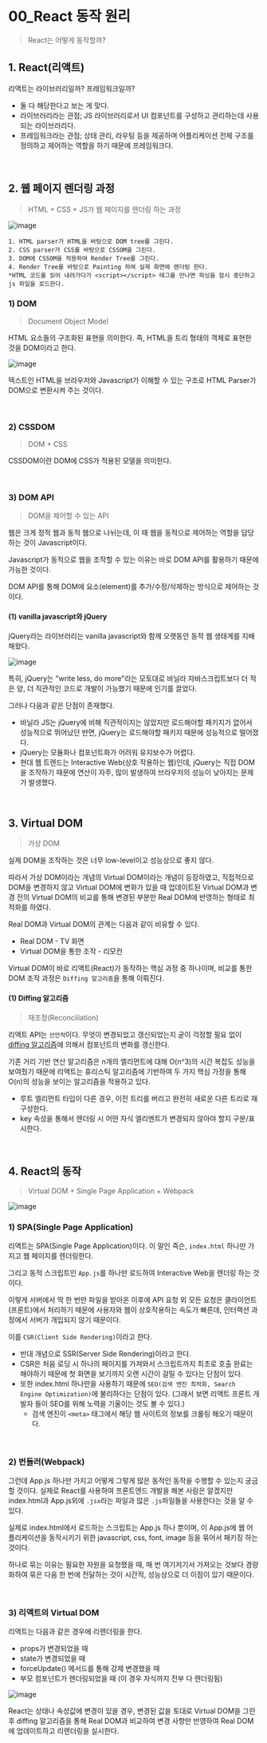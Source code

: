 # 00_React 동작 원리

> React는 어떻게 동작할까?

## 1. React(리액트)

리액트는 라이브러리일까? 프레임워크일까?

- 둘 다 해당한다고 보는 게 맞다.
- 라이브러리라는 관점; JS 라이브러리로서 UI 컴포넌트를 구성하고 관리하는데 사용되는 라이브러리다.
- 프레임워크라는 관점; 상태 관리, 라우팅 등을 제공하며 어플리케이션 전체 구조를 정의하고 제어하는 역할을 하기 때문에 프레임워크다.

<br>

## 2. 웹 페이지 렌더링 과정

> HTML + CSS + JS가 웹 페이지를 렌더링 하는 과정

![image](https://github.com/siwon-park/cs-study-for-interview/assets/93081720/185ec1b5-60e9-494e-b8f1-1f1944ae34fd)

```
1. HTML parser가 HTML을 바탕으로 DOM tree를 그린다.
2. CSS parser가 CSS를 바탕으로 CSSOM을 그린다.
3. DOM에 CSSOM을 적용하여 Render Tree를 그린다.
4. Render Tree를 바탕으로 Painting 하여 실제 화면에 렌더링 한다.
*HTML 코드를 읽어 내려가다가 <script></script> 태그를 만나면 파싱을 잠시 중단하고 js 파일을 로드한다.
```

### 1) DOM

> Document Object Model

HTML 요소들의 구조화된 표현을 의미한다. 즉, HTML을 트리 형태의 객체로 표현한 것을 DOM이라고 한다.

![image](https://github.com/siwon-park/cs-study-for-interview/assets/93081720/50f8f313-d6fd-49ff-b5be-9b4d83d60433)

텍스트인 HTML을 브라우저와 Javascript가 이해할 수 있는 구조로 HTML Parser가 DOM으로 변환시켜 주는 것이다.

<br>

### 2) CSSDOM

> DOM + CSS

CSSDOM이란 DOM에 CSS가 적용된 모델을 의미한다.

<br>

### 3) DOM API

> DOM을 제어할 수 있는 API

웹은 크게 정적 웹과 동적 웹으로 나뉘는데, 이 때 웹을 동적으로 제어하는 역할을 담당하는 것이 Javascript이다.

Javascript가 동적으로 웹을 조작할 수 있는 이유는 바로 DOM API를 활용하기 때문에 가능한 것이다.

DOM API를 통해 DOM에 요소(element)를 추가/수정/삭제하는 방식으로 제어하는 것이다.

#### (1) vanilla javascript와 jQuery

jQuery라는 라이브러리는 vanilla javascript와 함께 오랫동안 동적 웹 생태계를 지배해왔다.

![image](https://github.com/siwon-park/cs-study-for-interview/assets/93081720/9b13ca0c-364b-4255-abbb-5b328deaee7b)

특히, jQuery는 "write less, do more"라는 모토대로 바닐라 자바스크립트보다 더 적은 양, 더 직관적인 코드로 개발이 가능했기 때문에 인기를 끌었다.

그러나 다음과 같은 단점이 존재했다.

- 바닐라 JS는 jQuery에 비해 직관적이지는 않았지만 로드해야할 패키지가 없어서 성능적으로 뛰어났던 반면, jQuery는 로드해야할 패키지 때문에 성능적으로 떨어졌다. 
- jQuery는 모듈화나 컴포넌트화가 어려워 유지보수가 어렵다.
- 현대 웹 트렌드는 Interactive Web(상호 작용하는 웹)인데, jQuery는 직접 DOM을 조작하기 때문에 연산이 자주, 많이 발생하여 브라우저의 성능이 낮아지는 문제가 발생했다.

<br>

## 3. Virtual DOM

> 가상 DOM

실제 DOM을 조작하는 것은 너무 low-level이고 성능상으로 좋지 않다.

따라서 가상 DOM이라는 개념의 Virtual DOM이라는 개념이 등장하였고, 직접적으로 DOM을 변경하지 않고 Virtual DOM에 변화가 있을 때 업데이트된 Virtual DOM과 변경 전의 Virtual DOM의 비교를 통해 변경된 부분만 Real DOM에 반영하는 형태로 최적화를 하였다.

Real DOM과 Virtual DOM의 관계는 다음과 같이 비유할 수 있다.

- Real DOM - TV 화면
- Virtual DOM을 통한 조작 - 리모컨



Virtual DOM이 바로 리액트(React)가 동작하는 핵심 과정 중 하나이며, 비교를 통한 DOM 조작 과정은 `Diffing 알고리즘`을 통해 이뤄진다.

#### (1) Diffing 알고리즘

> 재조정(Reconciliation)

리액트 API는 `선언적`이다. 무엇이 변경되었고 갱신되었는지 굳이 걱정할 필요 없이 [diffing 알고리즘](https://ko.legacy.reactjs.org/docs/reconciliation.html)에 의해서 컴포넌트의 변화를 갱신한다.

기존 거리 기반 연산 알고리즘은 n개의 엘리먼트에 대해 O(n^3)의 시간 복잡도 성능을 보여줬기 때문에 리액트는 휴리스틱 알고리즘에 기반하여 두 가지 핵심 가정을 통해 O(n)의 성능을 보이는 알고리즘을 적용하고 있다.

- 루트 엘리먼트 타입이 다른 경우, 이전 트리를 버리고 완전히 새로운 다른 트리로 재구성한다.
- key 속성을 통해서 렌더링 시 어떤 자식 엘리멘트가 변경되지 않아야 할지 구분/표시한다.

<br>

## 4. React의 동작

> Virtual DOM + Single Page Application + Webpack

![image](https://github.com/siwon-park/cs-study-for-interview/assets/93081720/fb3f3794-f14f-436c-ae46-58e98586978b)

### 1) SPA(Single Page Application)

리액트는 SPA(Single Page Application)이다. 이 말인 즉슨, `index.html` 하나만 가지고 웹 페이지를 렌더링한다.

그리고 동적 스크립트인 `App.js`를 하나만 로드하여 Interactive Web을 렌더링 하는 것이다.

이렇게 서버에서 딱 한 번만 파일을 받아온 이후에 API 요청 외 모든 요청은 클라이언트(프론트)에서 처리하기 때문에 사용자와 웹이 상호작용하는 속도가 빠른데, 인터랙션 과정에서 서버가 개입되지 않기 때문이다.

이를 `CSR(Client Side Rendering)`이라고 한다.

- 반대 개념으로 SSR(Server Side Rendering)이라고 한다.
- CSR은 처음 로딩 시 하나의 페이지를 가져와서 스크립트까지 최초로 호출 완료는 해야하기 때문에 첫 화면을 보기까지 오랜 시간이 걸릴 수 있다는 단점이 있다.
- 또한 index.html 하나만을 사용하기 때문에 `SEO(검색 엔진 최적화, Search Engine Optimization)`에 불리하다는 단점이 있다. (그래서 보면 리액트 프론트 개발자 들이 SEO를 위해 노력을 기울이는 것도 볼 수 있다.)
  - 검색 엔진이 `<meta>` 태그에서 해당 웹 사이트의 정보를 크롤링 해오기 때문이다.

<br>

### 2) 번들러(Webpack)

그런데 App.js 하나만 가지고 어떻게 그렇게 많은 동적인 동작을 수행할 수 있는지 궁금할 것이다. 실제로 React를 사용하여 프론트엔드 개발을 해본 사람은 알겠지만 index.html과 App.js외에 `.jsx`라는 파일과 많은 `.js`파일들을 사용한다는 것을 알 수 있다.

실제로 index.html에서 로드하는 스크립트는 App.js 하나 뿐이며, 이 App.js에 웹 어플리케이션을 동작시키기 위한 javascript, css, font, image 등을 묶어서 패키징 하는 것이다.

하나로 묶는 이유는 필요한 자원을 요청했을 때, 매 번 여기저기서 가져오는 것보다 경량화하여 묶은 다음 한 번에 전달하는 것이 시간적, 성능상으로 더 이점이 있기 때문이다.

<br>

### 3) 리액트의 Virtual DOM

리액트는 다음과 같은 경우에 리렌더링을 한다.

- props가 변경되었을 때
- state가 변경되었을 때
- forceUpdate() 메서드를 통해 강제 변경했을 때
- 부모 컴포넌트가 렌더링되었을 때 (이 경우 자식까지 전부 다 렌더링됨)

![image](https://github.com/siwon-park/cs-study-for-interview/assets/93081720/03ceebf2-abb0-41c5-bd8f-c5218b5a0c5e)

React는 상태나 속성값에 변경이 있을 경우, 변경된 값을 토대로 Virtual DOM을 그린 후 diffing 알고리즘을 통해 Real DOM과 비교하여 변경 사항만 반영하여 Real DOM에 업데이트하고 리렌더링을 실시한다. 
